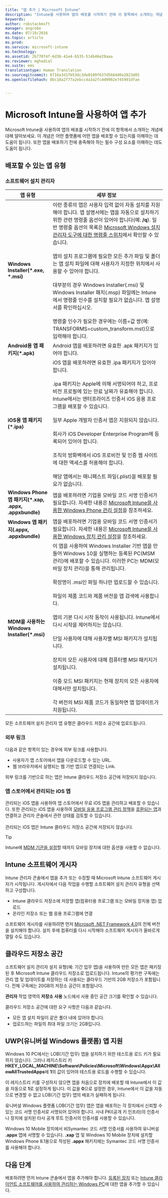 ```yaml
---
title: "앱 추가 | Microsoft Intune"
description: "Intune을 사용하여 앱의 배포를 시작하기 전에 이 항목에서 소개하는 개념에 대해 알아보세요."
keywords: 
author: robstackmsft
manager: angrobe
ms.date: 07/19/2016
ms.topic: article
ms.prod: 
ms.service: microsoft-intune
ms.technology: 
ms.assetid: 2b770f4f-6d36-41e4-b535-514b46e29aaa
ms.reviewer: mghadial
ms.suite: ems
translationtype: Human Translation
ms.sourcegitcommit: 6716a3d1fb53dc3de0189f637d5664d0a2023d05
ms.openlocfilehash: 8bc18a2f77a2ebcc4a3a2fc4d0902e745991dfae


---
```


# Microsoft Intune을 사용하여 앱 추가
Microsoft Intune을 사용하여 앱의 배포를 시작하기 전에 이 항목에서 소개하는 개념에 대해 알아보세요. 이 개념은 어떤 플랫폼에 어떤 앱을 배포할 수 있는지를 이해하는 데 도움이 됩니다. 또한 앱을 배포하기 전에 충족해야 하는 필수 구성 요소를 이해하는 데도 도움이 됩니다.

## 배포할 수 있는 앱 유형

### 소프트웨어 설치 관리자

|앱 유형|세부 정보|
|----------------|-------|
|**Windows Installer(&#42;.exe, &#42;.msi)**|이런 종류의 앱은 사용자 입력 없이 자동 설치를 지원해야 합니다. 앱 설명서에는 앱을 자동으로 설치하기 위한 관련 명령줄 옵션이 있어야 합니다(예: **/q**). 일반 명령줄 옵션의 목록은 [Microsoft Windows 설치 관리자 도구에 대한 명령줄 스위치](https://support.microsoft.com/en-us/kb/227091)에서 확인할 수 있습니다.<br><br>앱의 설치 프로그램에 필요한 모든 추가 파일 및 폴더는 앱 설치 파일에 대해 사용자가 지정한 위치에서 사용할 수 있어야 합니다.<br><br>대부분의 경우 Windows Installer(.msi) 및 Windows Installer 패치(.msp) 파일에는 Intune에서 명령줄 인수를 설치할 필요가 없습니다. 앱 설명서를 확인하십시오.<br><br>명령줄 인수가 필요한 경우에는 이름=값 쌍(예: TRANSFORMS=custom_transform.mst)으로 입력해야 합니다.|
|**Android용 앱 패키지(&#42;.apk)**|Android 앱을 배포하려면 유효한 .apk 패키지가 있어야 합니다.|
|**iOS용 앱 패키지(&#42;.ipa)**|iOS 앱을 배포하려면 유효한 .ipa 패키지가 있어야 합니다.<br><br>.ipa 패키지는 Apple에 의해 서명되어야 하고, 프로비전 프로필에 있는 만료 날짜가 유효해야 합니다. Intune에서는 엔터프라이즈 인증서 iOS 응용 프로그램을 배포할 수 있습니다.<br><br>일부 Apple 개발자 인증서 앱은 지원되지 않습니다.<br><br>회사가 iOS Developer Enterprise Program에 등록되어 있어야 합니다.<br><br>조직의 방화벽에서 iOS 프로비전 및 인증 웹 사이트에 대한 액세스를 허용해야 합니다.<br><br>해당 앱에서는 매니페스트 파일(.plist)을 배포할 필요가 없습니다.|
|**Windows Phone 앱 패키지(&#42;.xap, .appx, .appxbundle)**|앱을 배포하려면 기업용 모바일 코드 서명 인증서가 필요합니다. 자세한 내용은 [Microsoft Intune을 사용한 Windows Phone 관리 설정](set-up-windows-phone-management-with-microsoft-intune.md)을 참조하세요.|
|**Windows 앱 패키지(.appx, .appxbundle)**|앱을 배포하려면 기업용 모바일 코드 서명 인증서가 필요합니다. 자세한 내용은 [Microsoft Intune을 사용한 Windows 장치 관리 설정](set-up-windows-device-management-with-microsoft-intune.md)을 참조하세요.|
|**MDM을 사용하는 Windows Installer(&#42;.msi)**|이 앱을 사용하여 Windows Installer 기반 앱을 만들어 Windows 10을 실행하는 등록된 PC(MSM 관리)에 배포할 수 있습니다. 이러한 PC는 MDM(모바일 장치 관리)을 통해 관리됩니다.<br /><br />확장명이 .msi인 파일 하나만 업로드할 수 있습니다.<br><br>파일의 제품 코드와 제품 버전을 앱 검색에 사용합니다.<br><br>앱의 기본 다시 시작 동작이 사용됩니다. Intune에서 다시 시작을 제어하지는 않습니다.<br><br>단일 사용자에 대해 사용자별 MSI 패키지가 설치됩니다.<br><br>장치의 모든 사용자에 대해 컴퓨터별 MSI 패키지가 설치됩니다.<br><br>이중 모드 MSI 패키지는 현재 장치의 모든 사용자에 대해서만 설치됩니다.<br><br>각 버전의 MSI 제품 코드가 동일하면 앱 업데이트가 지원됩니다.<br>
모든 소프트웨어 설치 관리자 앱 유형은 클라우드 저장소 공간에 업로드됩니다.

### **외부 링크**
다음과 같은 항목이 있는 경우에 외부 링크를 사용합니다.
- 사용자가 앱 스토어에서 앱을 다운로드할 수 있는 URL.
- 웹 브라우저에서 실행되는 웹 기반 앱으로 연결되는 Link.

외부 링크를 기반으로 하는 앱은 Intune 클라우드 저장소 공간에 저장되지 않습니다.
### **앱 스토어에서 관리되는 iOS 앱**
관리되는 iOS 앱을 사용하여 앱 스토어에서 무료 iOS 앱을 관리하고 배포할 수 있습니다. 또한 관리되는 iOS 앱을 사용하여 [모바일 응용 프로그램 관리 정책](configure-and-deploy-mobile-application-management-policies-in-the-microsoft-intune-console.md)을 [호환되는 앱](https://www.microsoft.com/en-us/server-cloud/products/microsoft-intune/partners.aspx)과 연결하고 관리자 콘솔에서 관련 상태를 검토할 수 있습니다.<br /><br />관리되는 iOS 앱은 Intune 클라우드 저장소 공간에 저장되지 않습니다.

> [!TIP]
> Intune에 [MDM 기관을 설정](get-ready-to-enroll-devices-in-microsoft-intune.md)할 때까지 모바일 장치에 대한 옵션을 사용할 수 없습니다.

## Intune 소프트웨어 게시자
Intune 관리자 콘솔에서 앱을 추가 또는 수정할 때 Microsoft Intune 소프트웨어 게시자가 시작됩니다. 게시자에서 다음 작업을 수행할 소프트웨어 설치 관리자 유형을 선택하고 구성합니다.

- Intune 클라우드 저장소에 저장할 앱(컴퓨터용 프로그램 또는 모바일 장치용 앱) 업로드
- 온라인 저장소 또는 웹 응용 프로그램에 연결

소프트웨어 게시자를 사용하려면 먼저 [Microsoft .NET Framework 4.0](https://www.microsoft.com/download/details.aspx?id=17851)의 전체 버전을 설치해야 합니다. 설치 후에 컴퓨터를 다시 시작해야 소프트웨어 게시자가 올바르게 열릴 수도 있습니다.

## 클라우드 저장소 공간
소프트웨어 설치 관리자 설치 유형(예: 기간 업무 앱)을 사용하여 만든 모든 앱은 패키징된 후 Microsoft Intune 클라우드 저장소로 업로드됩니다. Intune의 평가판 구독에는 관리 앱 및 업데이트를 저장하는 데 사용되는 클라우드 기반의 2GB 저장소가 포함됩니다. 전체 구독에는 20GB의 저장소 공간이 포함됩니다.

**관리자** 작업 영역의 **저장소 사용** 노드에서 사용 중인 공간 크기를 확인할 수 있습니다.

클라우드 저장소 공간에 대한 요구 사항은 다음과 같습니다.

-   모든 앱 설치 파일이 같은 폴더 내에 있어야 합니다.
-   업로드하는 파일의 최대 파일 크기는 2GB입니다.


## UWP(유니버설 Windows 플랫폼) 앱 지원
Windows 10 PC에서는 LOB(기간 업무) 앱을 설치하기 위한 테스트용 로드 키가 필요하지 않습니다. 그러나 레지스트리 키 **HKEY_LOCAL_MACHINE\Software\Policies\Microsoft\Windows\Appx\AllowAllTrustedApps**에 **1**의 값이 있어야 테스트용 로드를 수행할 수 있습니다.

이 레지스트리 키를 구성하지 않으면 앱을 처음으로 장치에 배포할 때 Intune에서 이 값을 자동으로 **1**로 설정하게 됩니다. 이 값을 **0**으로 설정한 경우, Intune에서 이 값을 자동으로 변경할 수 없고 LOB(기간 업무) 앱의 배포가 실패하게 됩니다.

유니버설 Windows 플랫폼 LOB(기간 업무) 앱은 앱을 배포하는 각 장치에서 신뢰할 수 있는 코드 서명 인증서로 서명되어 있어야 합니다. 사내 PKI(공개 키 인프라)의 인증서나 장치에 설치된 타사 공개 루트 인증서의 인증서를 사용할 수 있습니다.

Windows 10 Mobile 장치에서 비Symantec 코드 서명 인증서를 사용하여 유니버설 **.appx** 앱에 서명할 수 있습니다. **.xap** 앱 및 Windows 10 Mobile 장치에 설치할 Windows Phone 8.1용으로 작성된 **.appx** 패키지에는 Symantec 코드 서명 인증서를 사용해야 합니다.

## 다음 단계

배포하려면 먼저 Intune 콘솔에서 앱을 추가해야 합니다. [등록된 장치](add-apps-for-mobile-devices-in-microsoft-intune.md) 또는 [Intune 클라이언트 소프트웨어를 사용하여 관리하는 Windows PC](add-apps-for-windows-pcs-in-microsoft-intune.md)에 대한 앱을 추가할 수 있습니다.



<!--HONumber=Jul16_HO4-->


